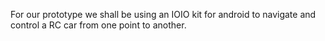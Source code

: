 For our prototype we shall be using an IOIO kit for android to navigate and control a RC car from one point to another.